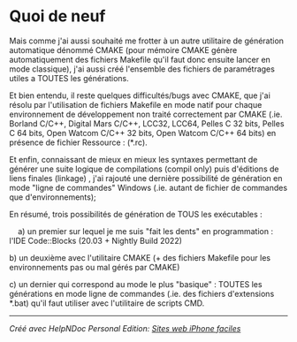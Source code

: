 # Quoi de neuf

Mais comme j'ai aussi souhaité me frotter à un autre utilitaire de génération automatique dénommé CMAKE (pour mémoire CMAKE génère automatiquement des fichiers Makefile qu'il faut donc ensuite lancer en mode classique), j'ai aussi créé l'ensemble des fichiers de paramétrages utiles a TOUTES les générations.

Et bien entendu, il reste quelques difficultés/bugs avec CMAKE, que j'ai résolu par l'utilisation de fichiers Makefile en mode natif pour chaque environnement de développement non traité correctement par CMAKE (.ie. Borland C/C++, Digital Mars C/C++, LCC32, LCC64, Pelles C 32 bits, Pelles C 64 bits, Open Watcom C/C++ 32 bits, Open Watcom C/C++ 64 bits) en présence de fichier Ressource : (\*.rc).

Et enfin, connaissant de mieux en mieux les syntaxes permettant de générer une suite logique de compilations (compil only) puis d'éditions de liens finales (linkage) , j'ai rajouté une dernière possibilité de génération en mode "ligne de commandes" Windows (.ie. autant de fichier de commandes que d'environnements);

En résumé, trois possibilités de génération de TOUS les exécutables :

&nbsp; &nbsp; a) un premier sur lequel je me suis "fait les dents" en programmation : l'IDE Code::Blocks (20.03 + Nightly Build 2022)

b) un deuxième avec l'utilitaire CMAKE (+ des fichiers Makefile pour les environnements pas ou mal gérés par CMAKE)

c) un dernier qui correspond au mode le plus "basique" : TOUTES les générations en mode ligne de commandes (.ie. des fichiers d'extensions \*.bat) qu'il faut utiliser avec l'utilitaire de scripts CMD.


***
_Créé avec HelpNDoc Personal Edition: [Sites web iPhone faciles](<https://www.helpndoc.com/fr/tour-des-fonctionnalites/generation-de-site-web-iphone>)_
